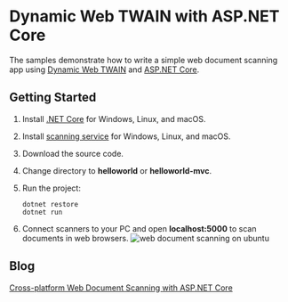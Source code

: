 # Dynamic Web TWAIN with ASP.NET Core 

The samples demonstrate how to write a simple web document scanning app using [Dynamic Web TWAIN][1] and [ASP.NET Core][2].

## Getting Started
1. Install [.NET Core][3] for Windows, Linux, and macOS.
2. Install [scanning service][4] for Windows, Linux, and macOS.
3. Download the source code.
4. Change directory to **helloworld** or **helloworld-mvc**.
5. Run the project:

    ```
    dotnet restore
    dotnet run
    ```
6. Connect scanners to your PC and open **localhost:5000** to scan documents in web browsers.
![web document scanning on ubuntu](http://www.codepool.biz/wp-content/uploads/2016/11/dotnet-core-linux.PNG)

## Blog
[Cross-platform Web Document Scanning with ASP.NET Core][5]

[1]:http://www.dynamsoft.com/Products/WebTWAIN_Overview.aspx
[2]:https://www.microsoft.com/net/core#windowsvs2015
[3]:https://www.microsoft.com/net/download/core
[4]:http://www.dynamsoft.com/Downloads/WebTWAIN_Download.aspx
[5]:http://www.codepool.biz/web-document-scanning-dotnet-core.html
